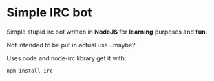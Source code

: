 Simple IRC bot
=
Simple stupid irc bot written in **NodeJS** for **learning** purposes and **fun**.

Not intended to be put in actual use...maybe?

Uses node and node-irc library get it with: 

`npm install irc`

